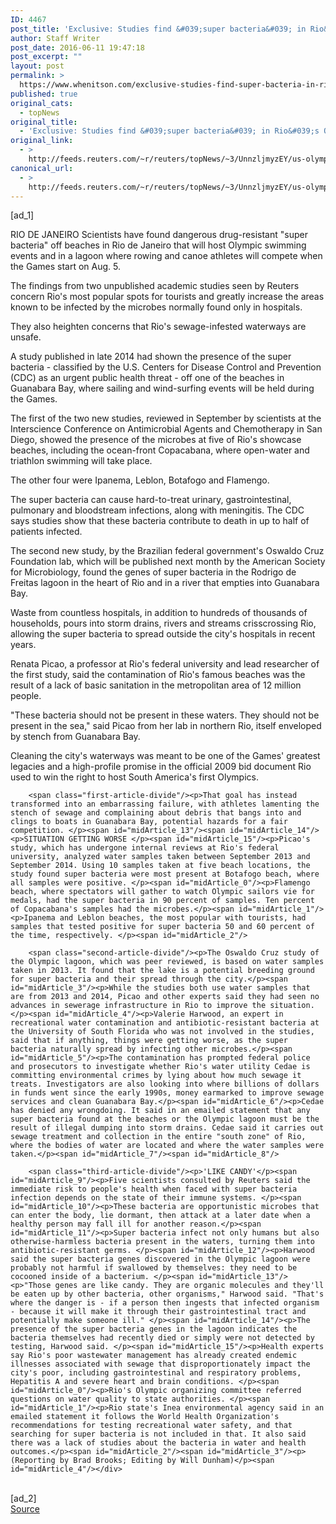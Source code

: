 ```yaml
---
ID: 4467
post_title: 'Exclusive: Studies find &#039;super bacteria&#039; in Rio&#039;s Olympic venues, top beaches'
author: Staff Writer
post_date: 2016-06-11 19:47:18
post_excerpt: ""
layout: post
permalink: >
  https://www.whenitson.com/exclusive-studies-find-super-bacteria-in-rios-olympic-venues-top-beaches/
published: true
original_cats:
  - topNews
original_title:
  - 'Exclusive: Studies find &#039;super bacteria&#039; in Rio&#039;s Olympic venues, top beaches'
original_link:
  - >
    http://feeds.reuters.com/~r/reuters/topNews/~3/UnnzljmyzEY/us-olympics-rio-superbacteria-exclusive-idUSKCN0YW2E8
canonical_url:
  - >
    http://feeds.reuters.com/~r/reuters/topNews/~3/UnnzljmyzEY/us-olympics-rio-superbacteria-exclusive-idUSKCN0YW2E8
---
```

 [ad_1]
<br><div id="articleText">
<span id="midArticle_start"/>

<span id="midArticle_0"/><span class="focusParagraph" readability="4"><p><span class="articleLocation">RIO DE JANEIRO</span> Scientists have found dangerous drug-resistant "super bacteria" off beaches in Rio de Janeiro that will host Olympic swimming events and in a lagoon where rowing and canoe athletes will compete when the Games start on Aug. 5.</p></span><span id="midArticle_1"/><p>The findings from two unpublished academic studies seen by Reuters concern Rio's most popular spots for tourists and greatly increase the areas known to be infected by the microbes normally found only in hospitals. </p><span id="midArticle_2"/><p>They also heighten concerns that Rio's sewage-infested waterways are unsafe.</p><span id="midArticle_3"/><p>A study published in late 2014 had shown the presence of the super bacteria - classified by the U.S. Centers for Disease Control and Prevention (CDC) as an urgent public health threat - off one of the beaches in Guanabara Bay, where sailing and wind-surfing events will be held during the Games. </p><span id="midArticle_4"/><p>The first of the two new studies, reviewed in September by scientists at the Interscience Conference on Antimicrobial Agents and Chemotherapy in San Diego, showed the presence of the microbes at five of Rio's showcase beaches, including the ocean-front Copacabana, where open-water and triathlon swimming will take place. </p><span id="midArticle_5"/><p>The other four were Ipanema, Leblon, Botafogo and Flamengo. </p><span id="midArticle_6"/><p>The super bacteria can cause hard-to-treat urinary, gastrointestinal, pulmonary and bloodstream infections, along with meningitis. The CDC says studies show that these bacteria contribute to death in up to half of patients infected.</p><span id="midArticle_7"/><p>The second new study, by the Brazilian federal government's Oswaldo Cruz Foundation lab, which will be published next month by the American Society for Microbiology, found the genes of super bacteria in the Rodrigo de Freitas lagoon in the heart of Rio and in a river that empties into Guanabara Bay. </p><span id="midArticle_8"/><p>Waste from countless hospitals, in addition to hundreds of thousands of households, pours into storm drains, rivers and streams crisscrossing Rio, allowing the super bacteria to spread outside the city's hospitals in recent years. </p><span id="midArticle_9"/><p>Renata Picao, a professor at Rio's federal university and lead researcher of the first study, said the contamination of Rio's famous beaches was the result of a lack of basic sanitation in the metropolitan area of 12 million people.</p><span id="midArticle_10"/><p>"These bacteria should not be present in these waters. They should not be present in the sea," said Picao from her lab in northern Rio, itself enveloped by stench from Guanabara Bay. </p><span id="midArticle_11"/><p>Cleaning the city's waterways was meant to be one of the Games' greatest legacies and a high-profile promise in the official 2009 bid document Rio used to win the right to host South America's first Olympics. </p><span id="midArticle_12"/>
        
        <span class="first-article-divide"/><p>That goal has instead transformed into an embarrassing failure, with athletes lamenting the stench of sewage and complaining about debris that bangs into and clings to boats in Guanabara Bay, potential hazards for a fair competition. </p><span id="midArticle_13"/><span id="midArticle_14"/><p>SITUATION GETTING WORSE </p><span id="midArticle_15"/><p>Picao's study, which has undergone internal reviews at Rio's federal university, analyzed water samples taken between September 2013 and September 2014. Using 10 samples taken at five beach locations, the study found super bacteria were most present at Botafogo beach, where all samples were positive. </p><span id="midArticle_0"/><p>Flamengo beach, where spectators will gather to watch Olympic sailors vie for medals, had the super bacteria in 90 percent of samples. Ten percent of Copacabana's samples had the microbes.</p><span id="midArticle_1"/><p>Ipanema and Leblon beaches, the most popular with tourists, had samples that tested positive for super bacteria 50 and 60 percent of the time, respectively. </p><span id="midArticle_2"/>
        
        <span class="second-article-divide"/><p>The Oswaldo Cruz study of the Olympic lagoon, which was peer reviewed, is based on water samples taken in 2013. It found that the lake is a potential breeding ground for super bacteria and their spread through the city.</p><span id="midArticle_3"/><p>While the studies both use water samples that are from 2013 and 2014, Picao and other experts said they had seen no advances in sewerage infrastructure in Rio to improve the situation. </p><span id="midArticle_4"/><p>Valerie Harwood, an expert in recreational water contamination and antibiotic-resistant bacteria at the University of South Florida who was not involved in the studies, said that if anything, things were getting worse, as the super bacteria naturally spread by infecting other microbes.</p><span id="midArticle_5"/><p>The contamination has prompted federal police and prosecutors to investigate whether Rio's water utility Cedae is committing environmental crimes by lying about how much sewage it treats. Investigators are also looking into where billions of dollars in funds went since the early 1990s, money earmarked to improve sewage services and clean Guanabara Bay.</p><span id="midArticle_6"/><p>Cedae has denied any wrongdoing. It said in an emailed statement that any super bacteria found at the beaches or the Olympic lagoon must be the result of illegal dumping into storm drains. Cedae said it carries out sewage treatment and collection in the entire "south zone" of Rio, where the bodies of water are located and where the water samples were taken.</p><span id="midArticle_7"/><span id="midArticle_8"/>
        
        <span class="third-article-divide"/><p>'LIKE CANDY'</p><span id="midArticle_9"/><p>Five scientists consulted by Reuters said the immediate risk to people's health when faced with super bacteria infection depends on the state of their immune systems. </p><span id="midArticle_10"/><p>These bacteria are opportunistic microbes that can enter the body, lie dormant, then attack at a later date when a healthy person may fall ill for another reason.</p><span id="midArticle_11"/><p>Super bacteria infect not only humans but also otherwise-harmless bacteria present in the waters, turning them into antibiotic-resistant germs. </p><span id="midArticle_12"/><p>Harwood said the super bacteria genes discovered in the Olympic lagoon were probably not harmful if swallowed by themselves: they need to be cocooned inside of a bacterium. </p><span id="midArticle_13"/><p>"Those genes are like candy. They are organic molecules and they'll be eaten up by other bacteria, other organisms," Harwood said. "That's where the danger is - if a person then ingests that infected organism - because it will make it through their gastrointestinal tract and potentially make someone ill." </p><span id="midArticle_14"/><p>The presence of the super bacteria genes in the lagoon indicates the bacteria themselves had recently died or simply were not detected by testing, Harwood said. </p><span id="midArticle_15"/><p>Health experts say Rio's poor wastewater management has already created endemic illnesses associated with sewage that disproportionately impact the city's poor, including gastrointestinal and respiratory problems, Hepatitis A and severe heart and brain conditions. </p><span id="midArticle_0"/><p>Rio's Olympic organizing committee referred questions on water quality to state authorities. </p><span id="midArticle_1"/><p>Rio state's Inea environmental agency said in an emailed statement it follows the World Health Organization's recommendations for testing recreational water safety, and that searching for super bacteria is not included in that. It also said there was a lack of studies about the bacteria in water and health outcomes.</p><span id="midArticle_2"/><span id="midArticle_3"/><p> (Reporting by Brad Brooks; Editing by Will Dunham)</p><span id="midArticle_4"/></div>
<br>[ad_2]
<br><a href="http://feeds.reuters.com/~r/reuters/topNews/~3/UnnzljmyzEY/us-olympics-rio-superbacteria-exclusive-idUSKCN0YW2E8">Source </a>